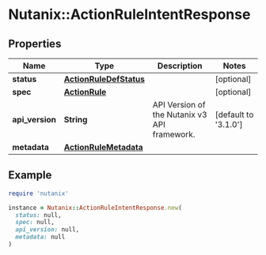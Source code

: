 # Nutanix::ActionRuleIntentResponse

## Properties

| Name | Type | Description | Notes |
| ---- | ---- | ----------- | ----- |
| **status** | [**ActionRuleDefStatus**](ActionRuleDefStatus.md) |  | [optional] |
| **spec** | [**ActionRule**](ActionRule.md) |  | [optional] |
| **api_version** | **String** | API Version of the Nutanix v3 API framework. | [default to &#39;3.1.0&#39;] |
| **metadata** | [**ActionRuleMetadata**](ActionRuleMetadata.md) |  |  |

## Example

```ruby
require 'nutanix'

instance = Nutanix::ActionRuleIntentResponse.new(
  status: null,
  spec: null,
  api_version: null,
  metadata: null
)
```

